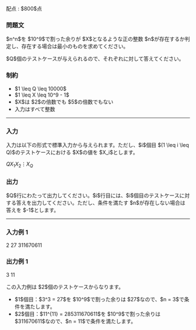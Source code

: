 
<div>

<span>

<span>

<p>
配点 : $800$点
</p>

<div>

<section>

### **問題文**

<p>
$n^n$を $10^9$で割った余りが $X$となるような正の整数 $n$が存在するか判定し、存在する場合は最小のものを求めてください。
</p>

<p>
$Q$個のテストケースが与えられるので、それぞれに対して答えてください。
</p>

</section>

</div>

<div>

<section>

### **制約**

<ul>

<li>
$1 \leq Q \leq 10000$
</li>

<li>
$1 \leq X \leq 10^9 - 1$
</li>

<li>

<span>
$X$は $2$の倍数でも $5$の倍数でもない
</span>

</li>

<li>
入力はすべて整数
</li>

</ul>

</section>

</div>

---

<div>

<div>

<section>

### **入力**

<p>
入力は以下の形式で標準入力から与えられます。ただし、$i$個目 $(1 \leq i \leq Q)$のテストケースにおける $X$の値を $X_i$とします。
</p>

<div>

$Q$$X_1$$X_2$$\vdots$$X_Q$
</div>

</section>

</div>

<div>

<section>

### **出力**

<p>
$Q$行にわたって出力してください。$i$行目には、$i$個目のテストケースに対する答えを出力してください。ただし、条件を満たす $n$が存在しない場合は答えを $-1$とします。
</p>

</section>

</div>

</div>

---

<div>

<section>

### **入力例 1**

<div>

2
27
311670611

</div>

</section>

</div>

<div>

<section>

### **出力例 1**

<div>

3
11

</div>

<p>
この入力例は $2$個のテストケースからなります。
</p>

<ul>

<li>
$1$個目：$3^3 = 27$を $10^9$で割った余りは $27$なので、$n = 3$で条件を満たします。
</li>

<li>
$2$個目：$11^{11} = 285311670611$を $10^9$で割った余りは $311670611$なので、$n = 11$で条件を満たします。
</li>

</ul>

</section>

</div>

</span>

</span>

</div>
